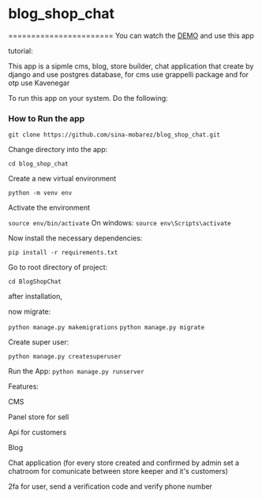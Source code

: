 # blog_shop_chat


=======================
You can watch the [DEMO](https://bchavcut-bchavcut.fandogh.cloud/) and use this app

tutorial:

This app is a sipmle cms, blog, store builder, chat application that create by django and use postgres database,
for cms use grappelli package and for otp use Kavenegar

To run this app on your system. Do the following:

### How to Run the app

```git clone https://github.com/sina-mobarez/blog_shop_chat.git```

Change directory into the app:

```cd blog_shop_chat```

Create a new virtual environment

```python -m venv env```

Activate the environment

```source env/bin/activate``` On windows: ```source env\Scripts\activate```

Now install the necessary dependencies:

```pip install -r requirements.txt```

Go to root directory of project:

```cd BlogShopChat```

after installation,

now migrate:

```python manage.py makemigrations```
```python manage.py migrate```

Create super user:

```python manage.py createsuperuser```

Run the App:
```python manage.py runserver```

Features:

CMS

Panel store for sell

Api for customers

Blog

Chat application (for every store created and confirmed by admin set a chatroom for comunicate between store keeper and it's customers)

2fa for user, send a verification code and verify phone number


